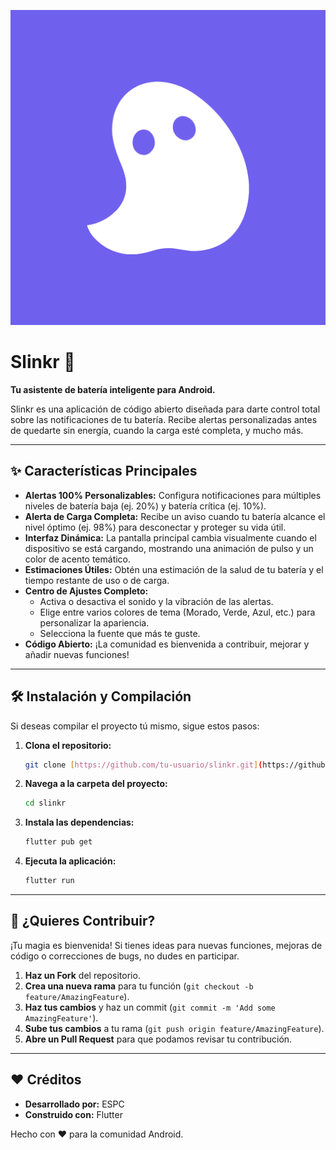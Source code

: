 ![Slinkr Icon](screenshots/icon.png)
# Slinkr 👻

**Tu asistente de batería inteligente para Android.**

Slinkr es una aplicación de código abierto diseñada para darte control total sobre las notificaciones de tu batería. Recibe alertas personalizadas antes de quedarte sin energía, cuando la carga esté completa, y mucho más.

---

## ✨ Características Principales

* **Alertas 100% Personalizables:** Configura notificaciones para múltiples niveles de batería baja (ej. 20%) y batería crítica (ej. 10%).
* **Alerta de Carga Completa:** Recibe un aviso cuando tu batería alcance el nivel óptimo (ej. 98%) para desconectar y proteger su vida útil.
* **Interfaz Dinámica:** La pantalla principal cambia visualmente cuando el dispositivo se está cargando, mostrando una animación de pulso y un color de acento temático.
* **Estimaciones Útiles:** Obtén una estimación de la salud de tu batería y el tiempo restante de uso o de carga.
* **Centro de Ajustes Completo:**
    * Activa o desactiva el sonido y la vibración de las alertas.
    * Elige entre varios colores de tema (Morado, Verde, Azul, etc.) para personalizar la apariencia.
    * Selecciona la fuente que más te guste.
* **Código Abierto:** ¡La comunidad es bienvenida a contribuir, mejorar y añadir nuevas funciones!

---

## 🛠️ Instalación y Compilación

Si deseas compilar el proyecto tú mismo, sigue estos pasos:

1.  **Clona el repositorio:**
    ```bash
    git clone [https://github.com/tu-usuario/slinkr.git](https://github.com/tu-usuario/slinkr.git)
    ```
2.  **Navega a la carpeta del proyecto:**
    ```bash
    cd slinkr
    ```
3.  **Instala las dependencias:**
    ```bash
    flutter pub get
    ```
4.  **Ejecuta la aplicación:**
    ```bash
    flutter run
    ```

---

## 🤝 ¿Quieres Contribuir?

¡Tu magia es bienvenida! Si tienes ideas para nuevas funciones, mejoras de código o correcciones de bugs, no dudes en participar.

1.  **Haz un Fork** del repositorio.
2.  **Crea una nueva rama** para tu función (`git checkout -b feature/AmazingFeature`).
3.  **Haz tus cambios** y haz un commit (`git commit -m 'Add some AmazingFeature'`).
4.  **Sube tus cambios** a tu rama (`git push origin feature/AmazingFeature`).
5.  **Abre un Pull Request** para que podamos revisar tu contribución.

---

## ❤️ Créditos

* **Desarrollado por:** ESPC
* **Construido con:** Flutter

Hecho con ❤️ para la comunidad Android.
